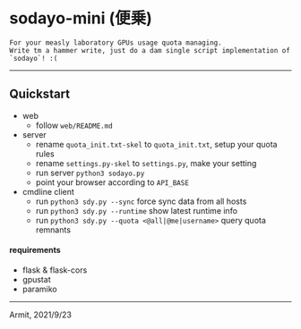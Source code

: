 # sodayo-mini (便乗)

    For your measly laboratory GPUs usage quota managing.
    Write tm a hammer write, just do a dam single script implementation of `sodayo`! :(

----

## Quickstart

  - web
    - follow `web/README.md`
  - server
    - rename `quota_init.txt-skel` to `quota_init.txt`, setup your quota rules
    - rename `settings.py-skel` to `settings.py`, make your setting
    - run server `python3 sodayo.py`
    - point your browser according to `API_BASE`
  - cmdline client
    - run `python3 sdy.py --sync` force sync data from all hosts
    - run `python3 sdy.py --runtime` show latest runtime info
    - run `python3 sdy.py --quota <@all|@me|username>` query quota remnants


#### requirements

  - flask & flask-cors
  - gpustat
  - paramiko

----
Armit, 2021/9/23
